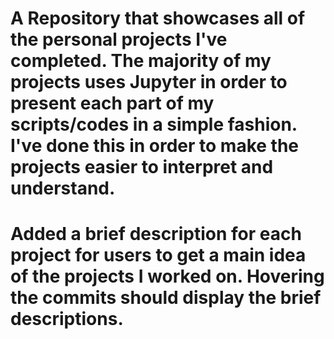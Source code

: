 
# A Repository that showcases all of the personal projects I've completed. The majority of my projects uses Jupyter in order to present each part of my scripts/codes in a simple fashion. I've done this in order to make the projects easier to interpret and understand. 

# Added a brief description for each project for users to get a main idea of the projects I worked on. Hovering the commits should display the brief descriptions.
